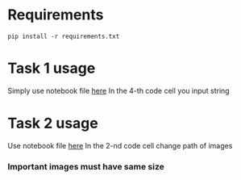 # Requirements
    pip install -r requirements.txt

# Task 1 usage
Simply use notebook file [here](Task1/demo.ipynb)
In the 4-th code cell you input string

# Task 2 usage
Use notebook file [here](Task2/demo.ipynb)
In the 2-nd code cell change path of images
### Important images must have same size
